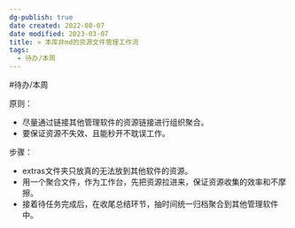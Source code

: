 ```yaml
---
dg-publish: true
date created: 2022-08-07
date modified: 2023-03-07
title: » 本库非md的资源文件管理工作流
tags:
  - 待办/本周
---
```


#待办/本周

原则：

- 尽量通过链接其他管理软件的资源链接进行组织聚合。
- 要保证资源不失效、且能秒开不耽误工作。

步骤：

- extras文件夹只放真的无法放到其他软件的资源。
- 用一个聚合文件，作为工作台，先把资源拉进来，保证资源收集的效率和不摩擦。
- 接着待任务完成后，在收尾总结环节，抽时间统一归档聚合到其他管理软件中。
